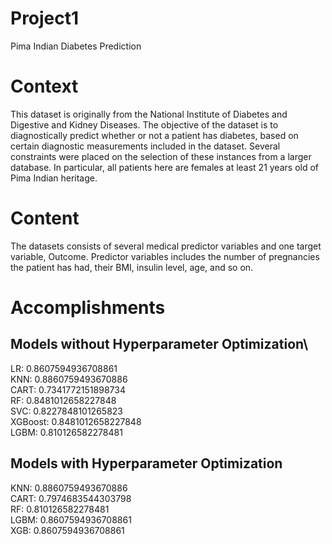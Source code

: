 # Project1
Pima Indian Diabetes Prediction

# Context
This dataset is originally from the National Institute of Diabetes and Digestive and Kidney Diseases. The objective of the dataset is to diagnostically predict whether or not a
patient has diabetes, based on certain diagnostic measurements included in the dataset. Several constraints were placed on the selection of these instances from a larger database.
In particular, all patients here are females at least 21 years old of Pima Indian heritage.

# Content
The datasets consists of several medical predictor variables and one target variable, Outcome. Predictor variables includes the number of pregnancies the patient has had, their
BMI, insulin level, age, and so on.

# Accomplishments

## Models without Hyperparameter Optimization\
LR: 0.8607594936708861\
KNN: 0.8860759493670886\
CART: 0.7341772151898734\
RF: 0.8481012658227848\
SVC: 0.8227848101265823\
XGBoost: 0.8481012658227848\
LGBM: 0.810126582278481

## Models with Hyperparameter Optimization
KNN: 0.8860759493670886\
CART: 0.7974683544303798\
RF: 0.810126582278481\
LGBM: 0.8607594936708861\
XGB: 0.8607594936708861
